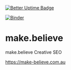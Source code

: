 [![Better Uptime Badge](https://betteruptime.com/status-badges/v1/monitor/2o1z.svg)](https://betteruptime.com/?utm_source=status_badge)

[![Binder](https://mybinder.org/badge_logo.svg)](https://mybinder.org/v2/gh/insited/make.believe/master)

# make.believe

make.believe
Creative SEO

https://make-believe.com.au
